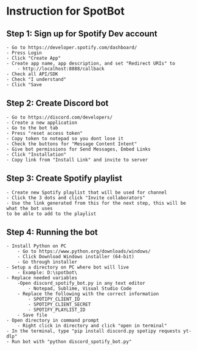 # Instruction for SpotBot

## Step 1: Sign up for Spotify Dev account
	- Go to https://developer.spotify.com/dashboard/
	- Press Login
	- Click "Create App"
	- Create app name, app description, and set "Redirect URIs" to
		- http://localhost:8888/callback
	- Check all API/SDK
	- Check "I understand"
	- Click "Save

## Step 2: Create Discord bot
	- Go to https://discord.com/developers/
	- Create a new application
	- Go to the bot tab
	- Press "reset access token"
	- Copy token to notepad so you dont lose it
	- Check the buttons for "Message Content Intent"
	- Give bot permissions for Send Messages, Embed Links
	- Click "Installation"
	- Copy link from "Install Link" and invite to server

## Step 3: Create Spotify playlist
	- Create new Spotify playlist that will be used for channel
	- Click the 3 dots and click "Invite collaborators"
	- Use the link generated from this for the next step, this will be what the bot uses 
    to be able to add to the playlist

## Step 4: Running the bot
	- Install Python on PC
		- Go to https://www.python.org/downloads/windows/
		- Click Download Windows installer (64-bit)
		- Go through installer
	- Setup a directory on PC where bot will live
		- Example: D:\spotbot\
	- Replace needed variables
		-Open discord_spotify_bot.py in any text editor
			- Notepad, Sublime, Visual Studio Code
		- Replace the following with the correct information
			- SPOTIPY_CLIENT_ID
			- SPOTIPY_CLIENT_SECRET
			- SPOTIFY_PLAYLIST_ID
		- Save file
	- Open directory in command prompt
		- Right click in directory and click "open in terminal" 
	- In the terminal, type "pip install discord.py spotipy requests yt-dlp"
	- Run bot with "python discord_spotify_bot.py"